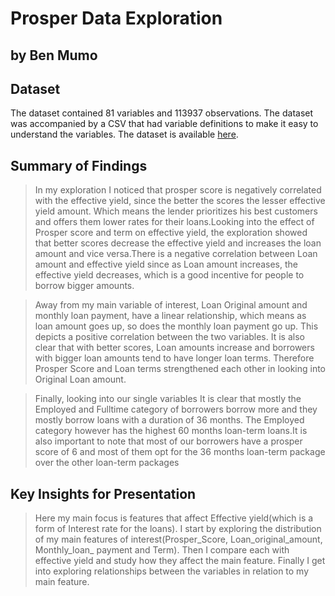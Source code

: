 # Prosper Data Exploration
## by Ben Mumo


## Dataset

The dataset contained 81 variables and 113937 observations. The dataset was accompanied by a CSV that had variable definitions to make it easy to understand the variables. The dataset is available [here](https://s3.amazonaws.com/udacity-hosted-downloads/ud651/prosperLoanData.csv).


## Summary of Findings

> In my exploration I noticed that prosper score is negatively correlated with the effective yield, since the better the scores the lesser effective yield amount. Which means the lender prioritizes his best customers and offers them lower rates for their loans.Looking into the effect of Prosper score and term on effective yield, the exploration showed that better scores decrease the effective yield and increases the loan amount and vice versa.There is a negative correlation between Loan amount and effective yield since as Loan amount increases, the effective yield decreases, which is a good incentive for people to borrow bigger amounts. 


> Away from my main variable of interest, Loan Original amount and monthly loan payment, have a linear relationship, which means as loan amount goes up, so does the monthly loan payment go up. This depicts a positive correlation between the two variables. It is also clear that with better scores, Loan amounts increase and borrowers with bigger loan amounts tend to have longer loan terms. Therefore Prosper Score and Loan terms strengthened each other in looking into Original Loan amount.

> Finally, looking into our single variables It is clear that mostly the Employed and Fulltime category of borrowers borrow more and they mostly borrow loans with a duration of 36 months. The Employed category however has the highest 60 months loan-term loans.It is also important to note that most of our borrowers have a prosper score of 6 and most of them opt for the 36 months loan-term package over the other loan-term packages


## Key Insights for Presentation

> Here my main focus is features that affect Effective yield(which is a form of Interest rate for the loans). I start by exploring the distribution of my main features of interest(Prosper_Score, Loan_original_amount, Monthly_loan_ payment and Term). Then I compare each with effective yield and study how they affect the main feature. Finally I get into exploring relationships between the variables in relation to my main feature.